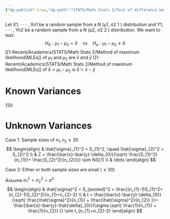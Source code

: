 ```yaml
---
{"dg-publish":true,"dg-path":"STATS/Math Stats 2/Test of difference between means.md","permalink":"/stats/math-stats-2/test-of-difference-between-means/","created":"2025-03-21T20:05:06.719-04:00","updated":"2025-07-07T17:32:42.546-04:00"}
---
```


Let X1, · · · , Xn1 be a random sample from a N (μ1, σ2 1 ) distribution  and Y1, · · · , Yn2 be a random sample from a N (μ2, σ2  2 ) distribution.
We want to test:
$$
H_{0}:\mu_{1}-\mu_{2} = \delta\quad \text{vs}\quad H_{a}:\mu_{1}-\mu_{2}\neq \delta
$$
[[1-Recent/Academics/STATS/Math Stats 2/Method of maximum likelihood\|MLEs]] of $\mu_{1}$ and $\mu_{2}$ are $\bar{x}$ and $\bar{y}$
[[1-Recent/Academics/STATS/Math Stats 2/Method of maximum likelihood\|MLEs]] of $\delta=\mu_{1}-\mu_{2}$ is $\hat{\delta}=\bar{x}-\bar{y}$
# Known Variances


120


# Unknown Variances

Case 1:
Sample sizes of $n_{1},n_{2} \geq 30$
$$
\begin{align}
 & \hat{\sigma}_{1}^2 = S_{1}^2, \quad \hat{\sigma}_{2}^2 = S_{2}^2 \\
 & Z = \frac{\bar{x}-\bar{y}-\delta_{0}}{\sqrt{ \frac{S_{1}^2}{n_{1}}+ \frac{S_{2}^2}{n_{2}}}} \sim N(0,1) \\
 & \dots
\end{align}
$$

Case 2:
Either or both sample sizes are small ($\leq 30$)

Assume $\sigma_{1}^2=\sigma_{2}^2=\sigma^2$
$$
\begin{align}
 & \hat{\sigma}^2 = S_{pooled}^2 = \frac{(n_{1}-1)S_{1}^2+(n_{2}-1)S_{2}^2}{n_{1}+n_{2}-2} \\
 & t = \frac{\bar{x}-\bar{y}-\delta_{0}}{\sqrt{ \frac{\hat{\sigma}^2}{n_{1}} + \frac{\hat{\sigma}^2}{n_{2}} }}= \frac{\bar{x}-\bar{y}-\hat{\delta}_{0}}{\sigma \sqrt{  \frac{1}{n_{1}} + \frac{1}{n_{2}} }} \sim t_{n_{1}+n_{2}-2}
\end{align}
$$
